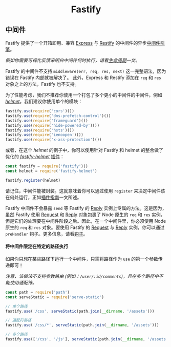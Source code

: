 <h1 align="center">Fastify</h1>

## 中间件

Fastify 提供了一个开箱即用、兼容 [Express](https://expressjs.com/) 与 [Restify](http://restify.com/) 的中间件的异步[中间件引擎](https://github.com/fastify/middie)。

*假如你需要可视化反馈来明白中间件何时执行，请看[生命周期](https://github.com/fastify/docs-chinese/blob/master/docs/Lifecycle.md)一文。*

Fastify 的中间件不支持 `middleware(err, req, res, next)` 这一完整语法，因为错误在 Fastify 内部就被解决了。
此外，Express 和 Restify 添加在 `req` 和 `res` 对象之上的方法，Fastify 也不支持。

为了性能考虑，我们不推荐你使用一个打包了多个更小的中间件的中间件，例如 [*helmet*](https://helmetjs.github.io/)。我们建议你使用单个的模块：

```js
fastify.use(require('cors')())
fastify.use(require('dns-prefetch-control')())
fastify.use(require('frameguard')())
fastify.use(require('hide-powered-by')())
fastify.use(require('hsts')())
fastify.use(require('ienoopen')())
fastify.use(require('x-xss-protection')())
```

或者，在这个 *helmet* 的例子中，你可以使用针对 Fastify 和 helmet 的整合做了优化的 [*fastify-helmet*](https://github.com/fastify/fastify-helmet) [插件](Plugins.md)：

```js
const fastify = require('fastify')()
const helmet = require('fastify-helmet')

fastify.register(helmet)
```

请记住，中间件能被封装。这就意味着你可以通过使用 `register` 来决定中间件该在何处运行，正如[插件指南](https://github.com/fastify/docs-chinese/blob/master/docs/Plugins-Guide.md)一文所述。

Fastify 中间件不会暴露 `send` 等 Fastify 的 [Reply]('./Reply.md' "Reply") 实例上专属的方法。这是因为，虽然 Fastify 使用 [Request](./Request.md "Request") 和 [Reply](./Reply.md "Reply") 对象包裹了 Node 原生的 `req` 和 `res` 实例，但是它们的处理要在中间件阶段之后。因此，在一个中间件里，你必须使用 Node 原生的 `req` 和 `res` 对象。要使用 Fastify 的 [Request](./Request.md "Request") 与 [Reply](./Reply.md "Reply") 实例，你可以通过 `preHandler` 钩子。更多信息，请看[钩子](./Hooks.md "Hooks")。

<a name="restrict-usage"></a>
#### 将中间件限定在特定的路径执行
如果你只想在某些路径下运行一个中间件，只需将路径作为 `use` 的第一个参数传递即可！

*注意，该做法不支持参数路由 (例如：`/user/:id/comments`)，且在多个路径中不能使用通配符。*

```js
const path = require('path')
const serveStatic = require('serve-static')

// 单个路径
fastify.use('/css', serveStatic(path.join(__dirname, '/assets')))

// 通配符路径
fastify.use('/css/*', serveStatic(path.join(__dirname, '/assets')))

// 多个路径
fastify.use(['/css', '/js'], serveStatic(path.join(__dirname, '/assets')))
```